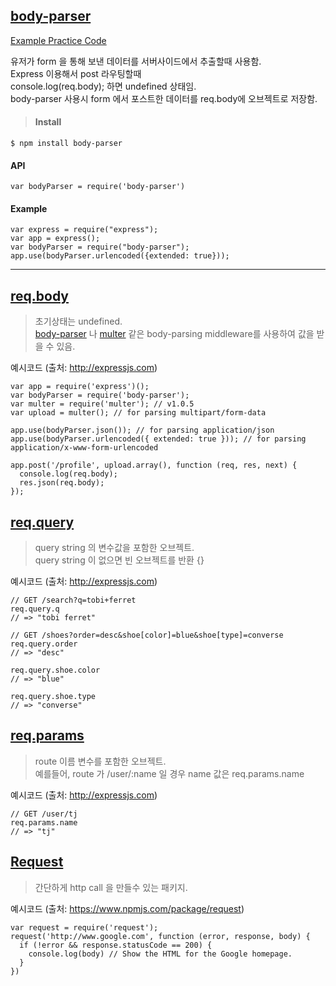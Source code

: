## [body-parser](https://www.npmjs.com/package/body-parser)
[Example Practice Code](https://github.com/reoim/TIL/tree/master/WebDevBootcamp/PostRequestDemo)

유저가 form 을 통해 보낸 데이터를 서버사이드에서 추출할때 사용함.<br>
Express 이용해서 post 라우팅할때<br>
console.log(req.body); 하면 undefined 상태임.<br>
body-parser 사용시 form 에서 포스트한 데이터를 req.body에 오브젝트로 저장함.<br>
> #### Install
```
$ npm install body-parser
```
#### API
```
var bodyParser = require('body-parser')
```
#### Example
```
var express = require("express");
var app = express();
var bodyParser = require("body-parser");
app.use(bodyParser.urlencoded({extended: true}));
```
>


----

## [req.body](http://expressjs.com/en/4x/api.html#req.body)
> 초기상태는 undefined.<br>
[body-parser](https://www.npmjs.com/package/body-parser) 나 [multer](https://www.npmjs.com/package/multer) 같은 body-parsing middleware를 사용하여 값을 받을 수 있음. <br>

예시코드 (출처: http://expressjs.com)
```
var app = require('express')();
var bodyParser = require('body-parser');
var multer = require('multer'); // v1.0.5
var upload = multer(); // for parsing multipart/form-data

app.use(bodyParser.json()); // for parsing application/json
app.use(bodyParser.urlencoded({ extended: true })); // for parsing application/x-www-form-urlencoded

app.post('/profile', upload.array(), function (req, res, next) {
  console.log(req.body);
  res.json(req.body);
});
```



## [req.query](http://expressjs.com/en/4x/api.html#req.query)
> query string 의 변수값을 포함한 오브젝트.<br>
query string 이 없으면 빈 오브젝트를 반환 {}

예시코드 (출처: http://expressjs.com)
```
// GET /search?q=tobi+ferret
req.query.q
// => "tobi ferret"

// GET /shoes?order=desc&shoe[color]=blue&shoe[type]=converse
req.query.order
// => "desc"

req.query.shoe.color
// => "blue"

req.query.shoe.type
// => "converse"
```

## [req.params](http://expressjs.com/en/4x/api.html#req.params)
> route 이름 변수를 포함한 오브젝트.<br>
예를들어, route 가 /user/:name 일 경우 name 값은 req.params.name

예시코드 (출처: http://expressjs.com)
```
// GET /user/tj
req.params.name
// => "tj"
```

## [Request](https://www.npmjs.com/package/request)
> 간단하게 http call 을 만들수 있는 패키지.

예시코드 (출처: https://www.npmjs.com/package/request)
```
var request = require('request');
request('http://www.google.com', function (error, response, body) {
  if (!error && response.statusCode == 200) {
    console.log(body) // Show the HTML for the Google homepage.
  }
})
```
